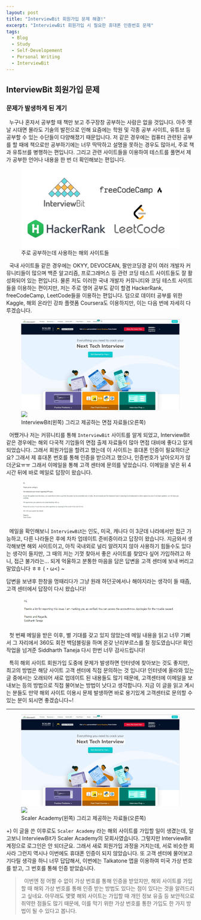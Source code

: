 ```yaml
---
layout: post
title: "InterviewBit 회원가입 문제 해결!"
excerpt: "InterviewBit 회원가입 시 필요한 휴대폰 인증번호 문제"
tags: 
  - Blog
  - Study
  - Self-Developement
  - Personal Writing
  - InterviewBit
---
```

## InterviewBit 회원가입 문제
### 문제가 발생하게 된 계기
&nbsp; 누구나 혼자서 공부할 때 책만 보고 주구장창 공부하는 사람은 없을 것입니다. 아주 옛날 시대면 몰라도 기술의 발전으로 인해 요즘에는 학원 및 각종 공부 사이트, 유튜브 등 공부할 수 있는 수단들이 다양해졌기 때문입니다. 저 같은 경우에는 컴퓨터 관련된 공부를 할 때에 책으로만 공부하기에는 너무 딱딱하고 설명을 못하는 경우도 많아서, 주로 책과 유튜브를 병행하는 편입니다. 그리고 관련 사이트들을 이용하여 테스트를 풀면서 제가 공부한 언어나 내용을 한 번 더 확인해보는 편입니다.

<figure>
    <a href="/images/InterviewBit-SignUp/study.jpg"><img src="/images/InterviewBit-SignUp/study.jpg"></a>
    <figcaption> 주로 공부하는데 사용하는 해외 사이트들 </figcaption>
</figure>

&nbsp; 국내 사이트들 같은 경우에는 OKYY, DEVOCEAN, 팔만코딩경 같이 여러 개발자 커뮤니티들이 많으며 백준 알고리즘, 프로그래머스 등 관련 코딩 테스트 사이트들도 잘 활성화되어 있는 편입니다. 물론 저도 이러한 국내 개발자 커뮤니티와 코딩 테스트 사이트들을 이용하는 편이지만, 저는 주로 영어 공부도 같이 할겸 HackerRank, freeCodeCamp, LeetCode들을 이용하는 편입니다. 덤으로 데이터 공부를 위한 Kaggle, 해외 온라인 강좌 플랫폼 Coursera도 이용하지만, 이는 다음 번에 자세히 다루겠습니다.

<figure class="half">
    <a href="/images/InterviewBit-SignUp/InterviewBit1.jpg"><img src="/images/InterviewBit-SignUp/InterviewBit1.jpg"></a>
    <a href="/images/InterviewBit-SignUp/InterviewBit2.jpg"><img src="/imagesInterviewBit-SignUp/InterviewBit2.jpg"></a>
    <figcaption> InterviewBit(왼쪽) 그리고 제공하는 면접 자료들(오른쪽) </figcaption>
</figure>

&nbsp; 어쨌거나 저는 커뮤니티를 통해 `InterviewBit` 사이트를 알게 되었고, InterviewBit 같은 경우에는 해외 다국적 기업들의 면접 출제 자료들이 많아 면접 대비에 좋다고 알게 되었습니다. 그래서 회원가입을 할려고 했는데 이 사이트는 휴대폰 인증이 필요하더군요? 그래서 제 휴대폰 번호를 통해 인증을 받으려고 했으나, 인증번호가 날아오지가 않더군요ㅠㅠ 그래서 이메일을 통해 고객 센터에 문의를 넣었습니다. 이메일을 넣은 뒤 4시간 뒤에 바로 메일로 답장이 왔습니다.

<figure>
    <a href="/images/InterviewBit-SignUp/m1.jpg"><img src="/images/InterviewBit-SignUp/m1.jpg"></a>
</figure>

&nbsp; 메일을 확인해보니 `InterviewBi`t는 인도, 미국, 캐나다 이 3군데 나라에서만 접근 가능하고, 다른 나라들은 후에 차차 업데이트 준비중이라고 답장이 왔습니다. 지금와서 생각해보면 해외 사이트이고, 아직 국내외로 널리 알려지지 않아 사용하기 힘들수도 있다는 생각이 들지만, 그 때의 저는 기껏 찾아서 좋은 사이트를 찾았다 싶어 가입하려고 하니, 접근 불가라는... 되게 억울하고 분통한 마음을 담은 답변을 고객 센터에 보내 버리고 말았습니다 ㅎㅎ (・ω<) ~ 

답변을 보낸후 한창을 멍때리다가 그냥 원래 하던곳에서나 해야지라는 생각이 들 때즘, 고객 센터에서 답장이 다시 왔습니다!

<figure>
    <a href="/images/InterviewBit-SignUp/m3.jpg"><img src="/images/InterviewBit-SignUp/m3.jpg"></a>
</figure>

&nbsp; 첫 번째 메일을 받은 이후, 별 기대를 갖고 있지 않았는데 메일 내용을 읽고 너무 기뻐서 그 자리에서 360도 회전 백덤블링을 하며 온갖 난리부르스를 칠 정도였습니다! 확인 작업을 넘겨준 Siddharth Taneja 다시 한번 너무 감사드립니다!

&nbsp; 특히 해외 사이트 회원가입 도중에 문제가 발생하면 인터넷에 찾아보는 것도 좋지만, 최고의 방법은 해당 사이트 고객 센터에 직접 문의하는 것 입니다! 인터넷에 올라와 있는 글 중에서는 오래되어 새로 업데이트 된 내용들도 많기 때문에, 고객센터에 이메일을 보내보는 등의 방법으로 직접 물어보는 방법이 낫다고 생각합니다. 지금 이 글을 읽고 계시는 분들도 만약 해외 사이트 이용시 문제 발생하면 바로 용기있게 고객센터로 문의할 수 있는 분이 되시면 좋겠습니다~! 

---
<figure class="half">
    <a href="/images/InterviewBit-SignUp/InterviewBit1.jpg"><img src="/images/InterviewBit-SignUp/InterviewBit1.jpg"></a>
    <a href="/images/InterviewBit-SignUp/InterviewBit2.jpg"><img src="/imagesInterviewBit-SignUp/InterviewBit2.jpg"></a>
    <figcaption> Scaler Academy(왼쪽) 그리고 제공하는 자료들(오른쪽) </figcaption>
</figure>

+) 이 글을 쓴 이후로도 `Scaler Academy` 라는 해외 사이트를 가입할 일이 생겼는데, 알고보니 InterviewBit가 Scaler Academy의 모회사였습니다. 그렇지만 InterviewBit 계정으로 로그인은 안 되더군요. 그래서 새로 회원가입 과정을 거치는데, 서로 비슷한 회사라 그런지 역시나 이번에도 휴대폰 인증이 되지 않았습니다. 또 고객 센터에 물어보고 기다릴 생각을 하니 너무 답답해서, 이번에는 Talkatone 앱을 이용하여 미국 가상 번호를 받고, 그 번호를 통해 인증 받았습니다. 

> &nbsp; 이번엔 정 어쩔 수 없이 가상 번호를 통해 인증을 받았지만, 해외 사이트를 가입할 때 해외 가상 번호를 통해 인증 받는 방법도 있다는 점이 있다는 것을 알려드리고 싶네요. 아무래도 몇몇 해외 사이트는 가입할 때 개인 정보 유출 등 보안적으로 취약한 점들도 많기 때문에, 이를 막기 위한 가상 번호를 통한 가입도 한 가지 방법이 될 수 있다고 봅니다.


